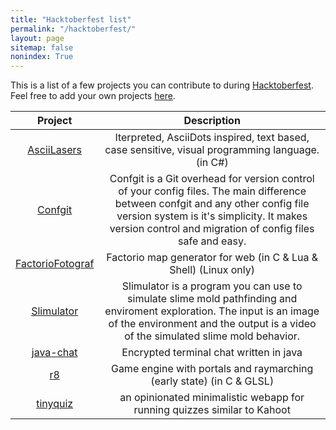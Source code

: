 ```yaml
---
title: "Hacktoberfest list"
permalink: "/hacktoberfest/"
layout: page
sitemap: false
nonindex: True
---
```


This is a list of a few projects you can contribute to during [Hacktoberfest](https://hacktoberfest.digitalocean.com/).
Feel free to add your own projects [here](https://github.com/yagarea/blackblog/blob/master/hacktoberfest.md).

| Project | Description |
|:-------:|:-----------:|
| [AsciiLasers](https://github.com/ProkopRandacek/asciiLasers) 		| Iterpreted, AsciiDots inspired, text based, case sensitive, visual programming language. (in C#) |
| [Confgit](https://github.com/yagarea/confgit) 					| Confgit is a Git overhead for version control of your config files. The main difference between confgit and any other config file version system is it's simplicity. It makes version control and migration of config files safe and easy. |
| [FactorioFotograf](https://github.com/ProkopRandacek/FactorioFotograf) | Factorio map generator for web (in C & Lua & Shell) (Linux only) |
| [Slimulator](https://github.com/yagarea/Slimulator) | Slimulator is a program you can use to simulate slime mold pathfinding and enviroment exploration. The input is an image of the environment and the output is a video of the simulated slime mold behavior. |
| [java-chat](https://github.com/yagarea/java-chat) | Encrypted terminal chat written in java |
| [r8](https://github.com/ProkopRandacek/r8) | Game engine with portals and raymarching (early state) (in C & GLSL) |
| [tinyquiz](https://github.com/vojta001/tinyquiz) | an opinionated minimalistic webapp for running quizzes similar to Kahoot |
